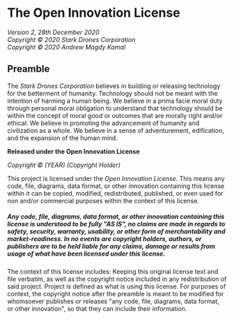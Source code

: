 # The Open Innovation License
*Version 2, 28th December 2020*\
*Copyright © 2020 Stark Drones Corporation*\
*Copyright © 2020 Andrew Magdy Kamal*

## Preamble

The *Stark Drones Corporation* believes in building or releasing technology for the betterment of humanity. Technology should not be meant with the intention of harming a human being. We believe in a prima facie moral duty through personal moral obligation to understand that technology should be within the concept of moral good or outcomes that are morally right and/or ethical. We believe in promoting the advancement of humanity and civilization as a whole. We believe in a sense of adventurement, edification, and the expansion of the human mind. 

**Released under the Open Innovation License**

*Copyright © (YEAR) (Copyright Holder)*

This project is licensed under the *Open Innovation License*. This means any code, file, diagrams, data format, or other innovation containing this license within it can be copied, modified, redistributed, published, or even used for non and/or commercial purposes within the context of this license. 

##### Any code, file, diagrams, data format, or other innovation containing this license is understood to be fully "AS IS", no claims are made in regards to safety, security, warranty, usability, or other form of merchantability and market-readiness. In no events are copyright holders, authors, or publishers are to be held liable for any claims, damage or results from usage of what have been licensed under this license.

The context of this license includes: Keeping this original license text and file verbatim, as well as the copyright notice included in any redistribution of said project. Project is defined as what is using this license. For purposes of context, the copyright notice after the preamble is meant to be modified for whomsoever publishes or releases "any code, file, diagrams, data format, or other innovation", so that they can include their information.
